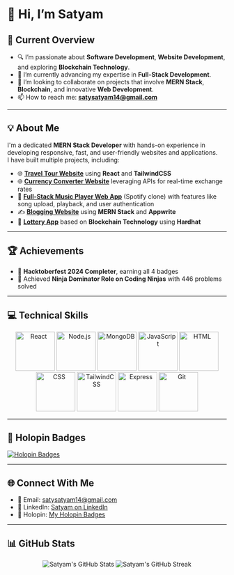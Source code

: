 # 👋 Hi, I’m Satyam  

## 👀 Current Overview  

- 🔍 I’m passionate about **Software Development**, **Website Development**, and exploring **Blockchain Technology**.  
- 🌱 I’m currently advancing my expertise in **Full-Stack Development**. 
- 💞️ I’m looking to collaborate on projects that involve **MERN Stack**, **Blockchain**, and innovative **Web Development**.  
- 📫 How to reach me: **[satysatyam14@gmail.com](mailto:satysatyam14@gmail.com)**  

---

## 💡 About Me  

I'm a dedicated **MERN Stack Developer** with hands-on experience in developing responsive, fast, and user-friendly websites and applications.  
I have built multiple projects, including:  
- 🌐 **[Travel Tour Website](#)** using **React** and **TailwindCSS**  
- 🌐 **[Currency Converter Website](#)** leveraging APIs for real-time exchange rates  
- 🎵 **[Full-Stack Music Player Web App](#)** (Spotify clone) with features like song upload, playback, and user authentication  
- ✍️ **[Blogging Website](#)** using **MERN Stack** and **Appwrite**  
- 🎲 **[Lottery App](#)** based on **Blockchain Technology** using **Hardhat**  

---

## 🏆 Achievements  

- 🔹 **Hacktoberfest 2024 Completer**, earning all 4 badges  
- 🔹 Achieved **Ninja Dominator Role on Coding Ninjas** with 446 problems solved  

---

## 💻 Technical Skills  

<p align="center">
  <img src="https://img.icons8.com/color/500/react-native.png" alt="React" width="90" height="90"/>
  <img src="https://img.icons8.com/color/500/nodejs.png" alt="Node.js" width="90" height="90"/>
  <img src="https://img.icons8.com/color/500/mongodb.png" alt="MongoDB" width="90" height="90"/>
  <img src="https://img.icons8.com/color/500/javascript.png" alt="JavaScript" width="90" height="90"/>
  <img src="https://img.icons8.com/color/500/html-5.png" alt="HTML" width="90" height="90"/>
  <img src="https://img.icons8.com/color/500/css3.png" alt="CSS" width="90" height="90"/>
  <img src="https://img.icons8.com/color/500/tailwindcss.png" alt="TailwindCSS" width="90" height="90"/>
  <img src="https://img.icons8.com/ios/452/express-js.png" alt="Express" width="90" height="90"/>
  <img src="https://img.icons8.com/color/500/git.png" alt="Git" width="90" height="90"/>
</p>

---

## 🌟 Holopin Badges  

[![Holopin Badges](https://holopin.me/knightsoul9)](https://www.holopin.io/@knightsoul9#badges)   

---

## 🌐 Connect With Me  

- 📧 Email: [satysatyam14@gmail.com](mailto:satysatyam14@gmail.com)  
- 💼 LinkedIn: [Satyam on LinkedIn](https://www.linkedin.com/in/satyam-7b60b7224/)  
- 🏅 Holopin: [My Holopin Badges](https://www.holopin.io/@knightsoul9#badges)


---

## 📊 GitHub Stats  

<p align="center">
  <img src="https://github-readme-stats.vercel.app/api?username=KnightSoul9&show_icons=true&theme=tokyonight" alt="Satyam's GitHub Stats" />
  <img src="https://github-readme-streak-stats.herokuapp.com/?user=KnightSoul9&theme=tokyonight" alt="Satyam's GitHub Streak" />
</p>
